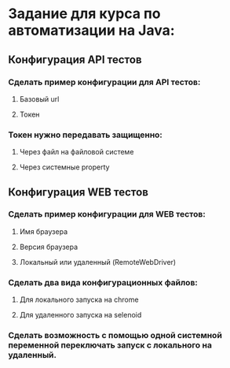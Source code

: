 # Задание для курса по автоматизации на Java:

## Конфигурация API тестов

### Сделать пример конфигурации для API тестов:

1. Базовый url

2. Токен

### Токен нужно передавать защищенно:

1. Через файл на файловой системе

2. Через системные property

## Конфигурация WEB тестов

### Сделать пример конфигурации для WEB тестов:

1. Имя браузера

2. Версия браузера

3. Локальный или удаленный (RemoteWebDriver)

### Сделать два вида конфигурационных файлов:

1. Для локального запуска на chrome

2. Для удаленного запуска на selenoid

### Сделать возможность с помощью одной системной переменной переключать запуск с локального на удаленный.
